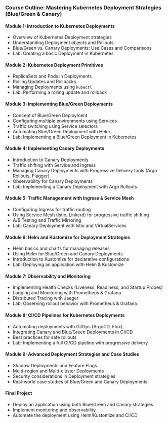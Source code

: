 ### **Course Outline: Mastering Kubernetes Deployment Strategies (Blue/Green & Canary)**

#### **Module 1: Introduction to Kubernetes Deployments**
- Overview of Kubernetes Deployment strategies
- Understanding Deployment objects and Rollouts
- Blue/Green vs. Canary Deployments: Use Cases and Comparisons
- Lab: Creating a basic Deployment in Kubernetes

#### **Module 2: Kubernetes Deployment Primitives**
- ReplicaSets and Pods in Deployments
- Rolling Updates and Rollbacks
- Managing Deployments using `kubectl`
- Lab: Performing a rolling update and rollback

#### **Module 3: Implementing Blue/Green Deployments**
- Concept of Blue/Green Deployment
- Configuring multiple environments using Services
- Traffic switching using Service selectors
- Automating Blue/Green Deployment with Helm
- Lab: Implementing a Blue/Green Deployment in Kubernetes

#### **Module 4: Implementing Canary Deployments**
- Introduction to Canary Deployments
- Traffic shifting with Service and Ingress
- Managing Canary Deployments with Progressive Delivery tools (Argo Rollouts, Flagger)
- Observability for Canary Deployments
- Lab: Implementing a Canary Deployment with Argo Rollouts

#### **Module 5: Traffic Management with Ingress & Service Mesh**
- Configuring Ingress for traffic routing
- Using Service Mesh (Istio, Linkerd) for progressive traffic shifting
- A/B Testing and Traffic Mirroring
- Lab: Canary Deployment with Istio and VirtualServices

#### **Module 6: Helm and Kustomize for Deployment Strategies**
- Helm basics and charts for managing releases
- Using Helm for Blue/Green and Canary Deployments
- Introduction to Kustomize for declarative configurations
- Lab: Deploying an application with Helm & Kustomize

#### **Module 7: Observability and Monitoring**
- Implementing Health Checks (Liveness, Readiness, and Startup Probes)
- Logging and Monitoring with Prometheus & Grafana
- Distributed Tracing with Jaeger
- Lab: Observing rollout behavior with Prometheus & Grafana

#### **Module 8: CI/CD Pipelines for Kubernetes Deployments**
- Automating deployments with GitOps (ArgoCD, Flux)
- Integrating Canary and Blue/Green Deployments in CI/CD
- Best practices for safe rollouts
- Lab: Implementing a full CI/CD pipeline with progressive delivery

#### **Module 9: Advanced Deployment Strategies and Case Studies**
- Shadow Deployments and Feature Flags
- Multi-region and Multi-cluster Deployments
- Security considerations in Deployment strategies
- Real-world case studies of Blue/Green and Canary Deployments

#### **Final Project**
- Deploy an application using both Blue/Green and Canary strategies
- Implement monitoring and observability
- Automate the deployment using Helm/Kustomize and CI/CD